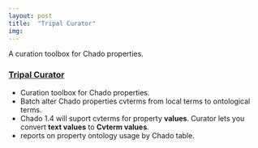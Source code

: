 ```yaml
---
layout: post
title:  "Tripal Curator"
img: 
---
```


A curation toolbox for Chado properties.


### [Tripal Curator](https://github.com/statonlab/tripal_curator)

* Curation toolbox for Chado properties.
* Batch alter Chado properties cvterms from local terms to ontological terms.
* Chado 1.4 will suport cvterms for property **values**.  Curator lets you convert **text values** to **Cvterm values**.
* reports on property ontology usage by Chado table.